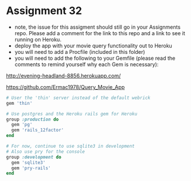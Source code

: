 # Assignment 32
* note, the issue for this assigment should still go in your Assignments repo. Please add a comment for the link to this repo and a link to see it running on Heroku.
* deploy the app with your movie query functionality out to Heroku
* you will need to add a Procfile (included in this folder)
* you will need to add the following to your Gemfile (please read the comments to remind yourself why each Gem is necessary):

http://evening-headland-8856.herokuapp.com/

https://github.com/Ermac1978/Query_Movie_App


```ruby
# User the 'thin' server instead of the default webrick
gem 'thin'

# Use postgres and the Heroku rails gem for Heroku
group :production do
  gem 'pg'
  gem 'rails_12factor'
end

# For now, continue to use sqlite3 in development
# Also use pry for the console
group :development do
  gem 'sqlite3'
  gem 'pry-rails'
end
```
